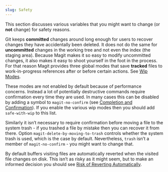 ```yaml
---
slug: Safety
---
```


This section discusses various variables that you might want to change (or **not** change) for safety reasons.

Git keeps **committed** changes around long enough for users to recover changes they have accidentally been deleted. It does not do the same for **uncommitted** changes in the working tree and not even the index (the staging area). Because Magit makes it so easy to modify uncommitted changes, it also makes it easy to shoot yourself in the foot in the process. For that reason Magit provides three global modes that save **tracked** files to work-in-progress references after or before certain actions. See [Wip Modes](Wip-Modes).

These modes are not enabled by default because of performance concerns. Instead a lot of potentially destructive commands require confirmation every time they are used. In many cases this can be disabled by adding a symbol to `magit-no-confirm` (see [Completion and Confirmation](Completion-and-Confirmation)). If you enable the various wip modes then you should add `safe-with-wip` to this list.

Similarly it isn’t necessary to require confirmation before moving a file to the system trash - if you trashed a file by mistake then you can recover it from there. Option `magit-delete-by-moving-to-trash` controls whether the system trash is used, which is the case by default. Nevertheless, `trash` isn’t a member of `magit-no-confirm` - you might want to change that.

By default buffers visiting files are automatically reverted when the visited file changes on disk. This isn’t as risky as it might seem, but to make an informed decision you should see [Risk of Reverting Automatically](Risk-of-Reverting-Automatically).
